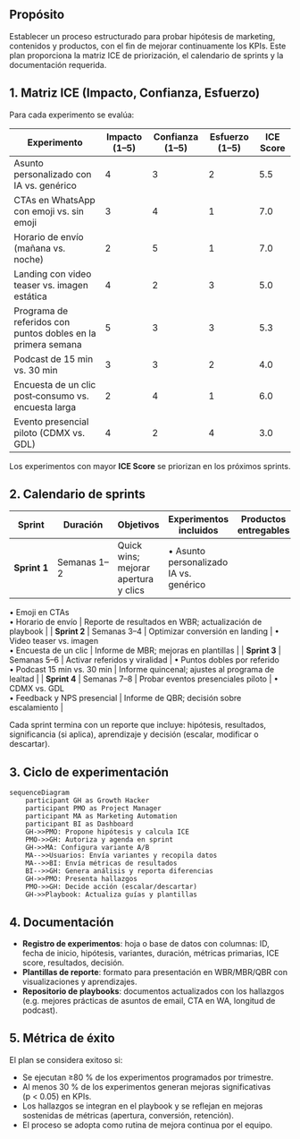 ## Propósito
Establecer un proceso estructurado para probar hipótesis de marketing, contenidos y productos, con el fin de mejorar continuamente los KPIs. Este plan proporciona la matriz ICE de priorización, el calendario de sprints y la documentación requerida.

## 1. Matriz ICE (Impacto, Confianza, Esfuerzo)
Para cada experimento se evalúa:

| Experimento | Impacto (1–5) | Confianza (1–5) | Esfuerzo (1–5) | ICE Score |
|---|---|---|---|---|
| Asunto personalizado con IA vs. genérico | 4 | 3 | 2 | 5.5 |
| CTAs en WhatsApp con emoji vs. sin emoji | 3 | 4 | 1 | 7.0 |
| Horario de envío (mañana vs. noche) | 2 | 5 | 1 | 7.0 |
| Landing con video teaser vs. imagen estática | 4 | 2 | 3 | 5.0 |
| Programa de referidos con puntos dobles en la primera semana | 5 | 3 | 3 | 5.3 |
| Podcast de 15 min vs. 30 min | 3 | 3 | 2 | 4.0 |
| Encuesta de un clic post‑consumo vs. encuesta larga | 2 | 4 | 1 | 6.0 |
| Evento presencial piloto (CDMX vs. GDL) | 4 | 2 | 4 | 3.0 |

Los experimentos con mayor **ICE Score** se priorizan en los próximos sprints.

## 2. Calendario de sprints

| Sprint | Duración | Objetivos | Experimentos incluidos | Productos entregables |
|---|---|---|---|---|
| **Sprint 1** | Semanas 1–2 | Quick wins; mejorar apertura y clics | • Asunto personalizado IA vs. genérico  
• Emoji en CTAs  
• Horario de envío | Reporte de resultados en WBR; actualización de playbook |
| **Sprint 2** | Semanas 3–4 | Optimizar conversión en landing | • Video teaser vs. imagen  
• Encuesta de un clic | Informe de MBR; mejoras en plantillas |
| **Sprint 3** | Semanas 5–6 | Activar referidos y viralidad | • Puntos dobles por referido  
• Podcast 15 min vs. 30 min | Informe quincenal; ajustes al programa de lealtad |
| **Sprint 4** | Semanas 7–8 | Probar eventos presenciales piloto | • CDMX vs. GDL  
• Feedback y NPS presencial | Informe de QBR; decisión sobre escalamiento |

Cada sprint termina con un reporte que incluye: hipótesis, resultados, significancia (si aplica), aprendizaje y decisión (escalar, modificar o descartar).

## 3. Ciclo de experimentación

```mermaid
sequenceDiagram
    participant GH as Growth Hacker
    participant PMO as Project Manager
    participant MA as Marketing Automation
    participant BI as Dashboard
    GH->>PMO: Propone hipótesis y calcula ICE
    PMO->>GH: Autoriza y agenda en sprint
    GH->>MA: Configura variante A/B
    MA-->>Usuarios: Envía variantes y recopila datos
    MA-->>BI: Envía métricas de resultados
    BI-->>GH: Genera análisis y reporta diferencias
    GH->>PMO: Presenta hallazgos
    PMO->>GH: Decide acción (escalar/descartar)
    GH->>Playbook: Actualiza guías y plantillas
```

## 4. Documentación
- **Registro de experimentos**: hoja o base de datos con columnas: ID, fecha de inicio, hipótesis, variantes, duración, métricas primarias, ICE score, resultados, decisión.  
- **Plantillas de reporte**: formato para presentación en WBR/MBR/QBR con visualizaciones y aprendizajes.  
- **Repositorio de playbooks**: documentos actualizados con los hallazgos (e.g. mejores prácticas de asuntos de email, CTA en WA, longitud de podcast).

## 5. Métrica de éxito
El plan se considera exitoso si:

- Se ejecutan ≥80 % de los experimentos programados por trimestre.  
- Al menos 30 % de los experimentos generan mejoras significativas (p < 0.05) en KPIs.  
- Los hallazgos se integran en el playbook y se reflejan en mejoras sostenidas de métricas (apertura, conversión, retención).  
- El proceso se adopta como rutina de mejora continua por el equipo.
